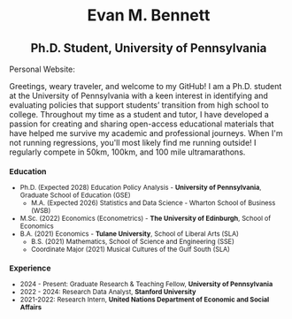 <div align="center">
  <h1>Evan M. Bennett</h1>
  <h2>Ph.D. Student, University of Pennsylvania</h2>
</div>

Personal Website: 

Greetings, weary traveler, and welcome to my GitHub!  I am a Ph.D. student at the University of Pennsylvania with a keen interest in identifying and evaluating policies that support students’ transition from high school to college.  Throughout my time as a student and tutor, I have developed a passion for creating and sharing open-access educational materials that have helped me survive my academic and professional journeys.  When I'm not running regressions, you'll most likely find me running outside!  I regularly compete in 50km, 100km, and 100 mile ultramarathons.

<small>

### Education
- Ph.D. (Expected 2028) Education Policy Analysis - **University of Pennsylvania**, Graduate School of Education (GSE)
  - M.A. (Expected 2026) Statistics and Data Science - Wharton School of Business (WSB)
- M.Sc. (2022) Economics (Econometrics) - **The University of Edinburgh**, School of Economics  
- B.A. (2021) Economics - **Tulane University**, School of Liberal Arts (SLA)   
  - B.S. (2021) Mathematics, School of Science and Engineering (SSE)
  - Coordinate Major (2021) Musical Cultures of the Gulf South (SLA)

### Experience
- 2024 - Present: Graduate Research & Teaching Fellow, **University of Pennsylvania**
- 2022 - 2024: Research Data Analyst, **Stanford University**
- 2021-2022: Research Intern, **United Nations Department of Economic and Social Affairs**

</small>
